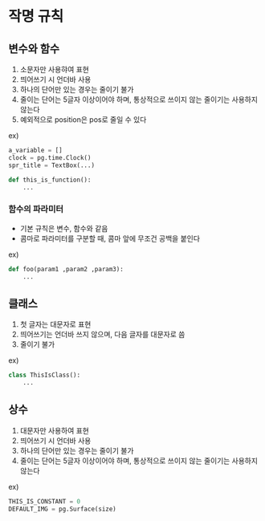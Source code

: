 # 작명 규칙

## 변수와 함수
1. 소문자만 사용햐여 표현
2. 띄어쓰기 시 언더바 사용
3. 하나의 단어만 있는 경우는 줄이기 불가
4. 줄이는 단어는 5글자 이상이어야 하며, 통상적으로 쓰이지 않는 줄이기는 사용하지 않는다
5. 예외적으로 position은 pos로 줄일 수 있다

ex)
```python
a_variable = []
clock = pg.time.Clock()
spr_title = TextBox(...)

def this_is_function():
    ...
```

### 함수의 파라미터
* 기본 규칙은 변수, 함수와 같음
* 콤마로 파라미터를 구분할 때, 콤마 앞에 무조건 공백을 붙인다

ex)
```python
def foo(param1 ,param2 ,param3):
    ...
```

## 클래스
1. 첫 글자는 대문자로 표현
2. 띄어쓰기는 언더바 쓰지 않으며, 다음 글자를 대문자로 씀
3. 줄이기 불가

ex)
```python
class ThisIsClass():
    ...
```

## 상수
1. 대문자만 사용하여 표현
2. 띄어쓰기 시 언더바 사용
3. 하나의 단어만 있는 경우는 줄이기 불가
4. 줄이는 단어는 5글자 이상이어야 하며, 통상적으로 쓰이지 않는 줄이기는 사용하지 않는다

ex)
```python
THIS_IS_CONSTANT = 0
DEFAULT_IMG = pg.Surface(size)
```